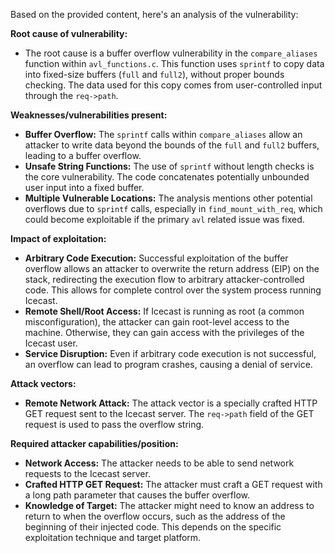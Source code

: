 Based on the provided content, here's an analysis of the vulnerability:

**Root cause of vulnerability:**
- The root cause is a buffer overflow vulnerability in the `compare_aliases` function within `avl_functions.c`. This function uses `sprintf` to copy data into fixed-size buffers (`full` and `full2`), without proper bounds checking. The data used for this copy comes from user-controlled input through the `req->path`.

**Weaknesses/vulnerabilities present:**
- **Buffer Overflow:** The `sprintf` calls within `compare_aliases` allow an attacker to write data beyond the bounds of the `full` and `full2` buffers, leading to a buffer overflow.
- **Unsafe String Functions:** The use of `sprintf` without length checks is the core vulnerability. The code concatenates potentially unbounded user input into a fixed buffer.
- **Multiple Vulnerable Locations:**  The analysis mentions other potential overflows due to `sprintf` calls, especially in `find_mount_with_req`, which could become exploitable if the primary `avl` related issue was fixed.

**Impact of exploitation:**
- **Arbitrary Code Execution:** Successful exploitation of the buffer overflow allows an attacker to overwrite the return address (EIP) on the stack, redirecting the execution flow to arbitrary attacker-controlled code. This allows for complete control over the system process running Icecast.
- **Remote Shell/Root Access:** If Icecast is running as root (a common misconfiguration), the attacker can gain root-level access to the machine. Otherwise, they can gain access with the privileges of the Icecast user.
- **Service Disruption:** Even if arbitrary code execution is not successful, an overflow can lead to program crashes, causing a denial of service.

**Attack vectors:**
- **Remote Network Attack:** The attack vector is a specially crafted HTTP GET request sent to the Icecast server. The `req->path` field of the GET request is used to pass the overflow string.

**Required attacker capabilities/position:**
- **Network Access:** The attacker needs to be able to send network requests to the Icecast server.
- **Crafted HTTP GET Request:**  The attacker must craft a GET request with a long path parameter that causes the buffer overflow.
- **Knowledge of Target:** The attacker might need to know an address to return to when the overflow occurs, such as the address of the beginning of their injected code. This depends on the specific exploitation technique and target platform.